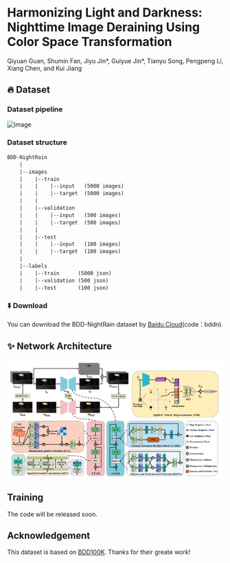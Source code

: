 # Harmonizing Light and Darkness: Nighttime Image Deraining Using Color Space Transformation

Qiyuan Guan, Shumin Fan, Jiyu Jin*, Guiyue Jin*, Tianyu Song, Pengpeng Li, Xiang Chen, and Kui Jiang


## **🔥 Dataset**

### Dataset pipeline
![image]()


### Dataset structure

```tex
BDD-NightRain
    |
    |--images
    |    |--train
    |    |    |--input   (5000 images)
    |    |    |--target  (5000 images)
    |    |
    |    |--validation
    |    |    |--input   (500 images)
    |    |    |--target  (500 images)
    |    |  
    |    |--test
    |    |    |--input   (100 images)
    |    |    |--target  (100 images)
    |
    |--labels
    |    |--train      (5000 json)
    |    |--validation (500 json)
    |    |--test       (100 json)
```

### ⬇️ Download
You can download the BDD-NightRain dataset by [Baidu Cloud](https://pan.baidu.com/s/12nypp2MpLGN-1SsL-eNURw)(code：bddn).



## **✨ Network Architecture**
![image](https://github.com/guanqiyuan/NRRNet/blob/main/figs/network.png)



## Training
The code will be released soon.


## Acknowledgement
This dataset is based on [BDD100K](https://github.com/bdd100k/bdd100k). Thanks for their greate work!
